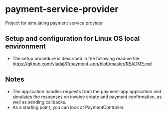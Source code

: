 # payment-service-provider

Project for simulating payment service provider

## Setup and configuration for Linux OS local environment

- The setup procedure is described in the following readme file: https://github.com/vladaj81/payment-app/blob/master/README.md

## Notes

- The application handles requests from the payment-app application and simulates the responses on invoice create and payment confirmation, as well as sending callbacks.
- As a starting point, you can look at PaymentController.
